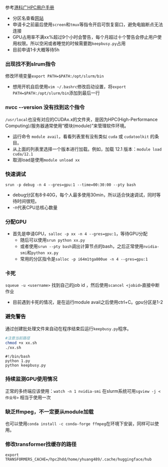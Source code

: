 
参考[港科广HPC用户手册](https://hpc.hkust-gz.edu.cn/docs/hpc12/)
+ 分区名查看[网站](https://hpc.hkust-gz.edu.cn/docs/hpc12/slurm/queue)
+ 申请卡之前最后使用`screen`和`tmux`等指令开启可恢复窗口，避免电脑断点无法连接
+ GPU占用率不满xx%超过9个小时会警告，每个月超过十个警告会停止用户使用权限。所以空闲或者睡觉的时候需要跑`keepbusy.py`占用
+ 目前申请1卡大概等待5h


### 出现找不到slrum指令
修改环境变量`export PATH=$PATH:/opt/slurm/bin`
+ 想用开机自启使用`vim ~/.bashrc`修改启动设置，将`export PATH=$PATH:/opt/slurm/bin`添加到最后一行
### nvcc --version   没有找到这个指令
`/usr/local`也没有对应的CUDAx.x的文件夹，是因为HPC(High-Performance Computing)/服务器通常使用“模块(module)”来管理软件环境。
+ 运行命令 `module avail`，看看列表里有没有类似 `cuda` 或 `cudatoolkit` 的条目。
+ 从上面的列表里选择一个版本进行加载。例如，加载 12.1 版本：`module load cuda/12.1`
+ 取消load是使用`module unload xx`

### 快速调试
`srun -p debug -n 4 --gres=gpu:1 --time=00:30:00 --pty bash`
+ debug分区有8卡40G，每个人最多使用30min，所以适合快速调试，同时等待时间很短。
+ -n代表CPU总核心数量


### 分配GPU
+ 首先是申请GPU，`salloc -p xx -n 4 --gres=gpu:1`，等待GPU分配
	+ 随后可以使用`srun python xx.py`
	+ 或者使用`srun --pty bash`调出计算节点的bash，之后正常使用`nvidia-smi`和`python xx.py`
	+ 常用的分区指令是`salloc -p i64m1tga800ue -n 4 --gres=gpu:1`

### 卡死
`squeue -u <username>` 找到自己的job id ，然后使用`scancel <jobid>`直接中断作业
+ 目前遇到卡死的情况，是在运行module avail之后使用ctrl+C。gpu分区是1-2

### 避免警告
通过创建批处理文件来自动在程序结束后运行`keepbusy.py`程序。
```bash
#注意当前路径
chmod +x xx.sh
./xx.sh
```

```
#!/bin/bash
python 1.py
python keepbusy.py
```

### 持续监测GPU使用情况
正常的多终端应该使用：`watch -n 1 nvidia-smi`
在slurm系统可用`sgview -j <作业号>` 相当于使用一次

### 缺乏ffmpeg，不一定要从module加载
也可以使用`conda install -c conda-forge ffmpeg`在环境下安装，同样可以使用。

### 修改transformer找缓存的路径
```
export TRANSFORMERS_CACHE=/hpc2hdd/home/yhuang489/.cache/huggingface/hub
```

